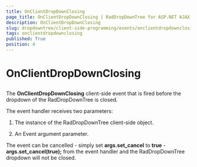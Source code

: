 ```yaml
---
title: OnClientDropDownClosing
page_title: OnClientDropDownClosing | RadDropDownTree for ASP.NET AJAX Documentation
description: OnClientDropDownClosing
slug: dropdowntree/client-side-programming/events/onclientdropdownclosing
tags: onclientdropdownclosing
published: True
position: 4
---
```


# OnClientDropDownClosing



## 

The **OnClientDropDownClosing** client-side event that is fired before the dropdown of the RadDropDownTree is closed.

The event handler receives two parameters:

1. The instance of the RadDropDownTree client-side object.

2. An Event argument parameter.

The event can be cancelled - simply set **args.set_cancel** to **true** - **args.set_cancel(true);** from the event handler and the RadDropDownTree dropdown will not be closed.
